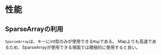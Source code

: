 # 性能

## SparseArrayの利用

`SparseArray`は、キーにint型のみが使用できる`Map`である。
Mapよりも高速であるため、SparseArrayが使用できる場面では積極的に使用すると良い。



